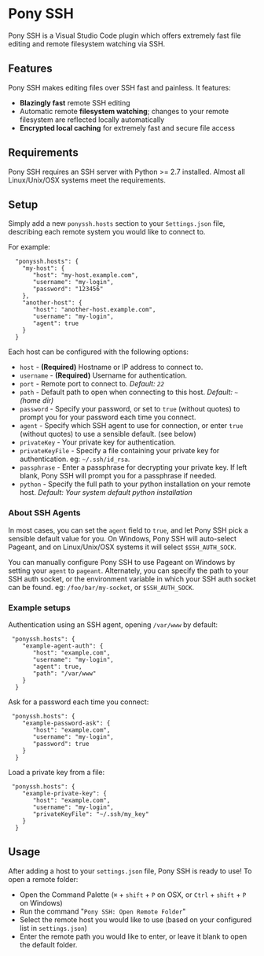 # Pony SSH

Pony SSH is a Visual Studio Code plugin which offers extremely fast file editing and remote filesystem watching via SSH.

## Features

Pony SSH makes editing files over SSH fast and painless. It features:

- **Blazingly fast** remote SSH editing
- Automatic remote **filesystem watching**; changes to your remote filesystem are reflected locally automatically
- **Encrypted local caching** for extremely fast and secure file access

## Requirements

Pony SSH requires an SSH server with Python >= 2.7 installed. Almost all Linux/Unix/OSX systems meet the requirements.

## Setup

Simply add a new `ponyssh.hosts` section to your `Settings.json` file, describing each remote system you would like to connect to. 

For example:
```
  "ponyssh.hosts": { 
    "my-host": {
       "host": "my-host.example.com",
       "username": "my-login",
       "password": "123456"
    },
    "another-host": {
       "host": "another-host.example.com",
       "username": "my-login",
       "agent": true
    }
  }
```

Each host can be configured with the following options: 
- `host` - **(Required)** Hostname or IP address to connect to.
- `username` - **(Required)** Username for authentication.
- `port` - Remote port to connect to. *Default: `22`*
- `path` - Default path to open when connecting to this host. *Default: `~` (home dir)*
- `password` - Specify your password, or set to `true` (without quotes) to prompt you for your password each time you connect.
- `agent` - Specify which SSH agent to use for connection, or enter `true` (without quotes) to use a sensible default. (see below)
- `privateKey` - Your private key for authentication.
- `privateKeyFile` - Specify a file containing your private key for authentication. eg: `~/.ssh/id_rsa`.
- `passphrase` - Enter a passphrase for decrypting your private key. If left blank, Pony SSH will prompt you for a passphrase if needed.
- `python` - Specify the full path to your python installation on your remote host. *Default: Your system default python installation*

### About SSH Agents

In most cases, you can set the `agent` field to `true`, and let Pony SSH pick a sensible default value for you. On Windows, Pony SSH will auto-select Pageant, and on Linux/Unix/OSX systems it will select `$SSH_AUTH_SOCK`.

You can manually configure Pony SSH to use Pageant on Windows by setting your `agent` to `pageant`. Alternately, you can specify the path to your SSH auth socket, or the environment variable in which your SSH auth socket can be found. eg: `/foo/bar/my-socket`, or `$SSH_AUTH_SOCK`.

### Example setups

Authentication using an SSH agent, opening `/var/www` by default:
```
 "ponyssh.hosts": { 
    "example-agent-auth": {
       "host": "example.com",
       "username": "my-login",
       "agent": true,
       "path": "/var/www"
    }
  }
```

Ask for a password each time you connect:
```
 "ponyssh.hosts": { 
    "example-password-ask": {
       "host": "example.com",
       "username": "my-login",
       "password": true
    }
  }
```

Load a private key from a file:
```
 "ponyssh.hosts": { 
    "example-private-key": {
       "host": "example.com",
       "username": "my-login",
       "privateKeyFile": "~/.ssh/my_key"
    }
  }
```

## Usage

After adding a host to your `settings.json` file, Pony SSH is ready to use! To open a remote folder:

- Open the Command Palette (`⌘` + `shift` + `P` on OSX, or `Ctrl` + `shift` + `P` on Windows)
- Run the command "`Pony SSH: Open Remote Folder`"
- Select the remote host you would like to use (based on your configured list in `settings.json`)
- Enter the remote path you would like to enter, or leave it blank to open the default folder. 